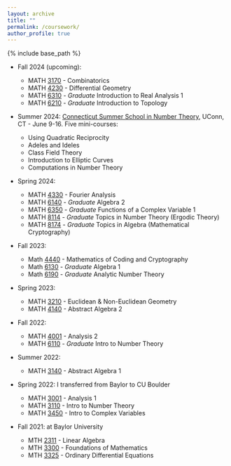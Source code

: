 ```yaml
---
layout: archive
title: ""
permalink: /coursework/
author_profile: true
---
```


{% include base_path %}

* Fall 2024 (upcoming):
  * MATH <a href="https://catalog.colorado.edu/search/?P=MATH%203170">3170</a> - Combinatorics
  * MATH <a href="https://catalog.colorado.edu/search/?P=MATH%204230">4230</a> - Differential Geometry 
  * MATH <a href="https://catalog.colorado.edu/search/?P=MATH%206310">6310</a> - _Graduate_ Introduction to Real Analysis 1
  * MATH <a href="https://catalog.colorado.edu/search/?P=MATH%206210">6210</a> - _Graduate_ Introduction to Topology
 
* Summer 2024: <a href="https://ctnt-summer.math.uconn.edu/summer-school-24/">Connecticut Summer School in Number Theory</a>, UConn, CT - June 9-16. Five mini-courses:
  * Using Quadratic Reciprocity
  * Adeles and Ideles
  * Class Field Theory
  * Introduction to Elliptic Curves
  * Computations in Number Theory

* Spring 2024:
  * MATH <a href="https://catalog.colorado.edu/search/?P=MATH%204330">4330</a> - Fourier Analysis
  * MATH <a href="https://catalog.colorado.edu/search/?P=MATH%206140">6140</a> - _Graduate_ Algebra 2
  * MATH <a href="https://catalog.colorado.edu/search/?P=MATH%206350">6350</a> - _Graduate_ Functions of a Complex Variable 1
  * MATH <a href="https://catalog.colorado.edu/search/?P=MATH%208114">8114</a> - _Graduate_ Topics in Number Theory (Ergodic Theory)
  * MATH <a href="https://catalog.colorado.edu/search/?P=MATH%208174">8174</a> - _Graduate_ Topics in Algebra (Mathematical Cryptography)

* Fall 2023:
  * Math <a href="https://catalog.colorado.edu/search/?P=MATH%204440">4440</a> - Mathematics of Coding and Cryptography
  * Math <a href="https://catalog.colorado.edu/search/?P=MATH%206130">6130</a> - _Graduate_ Algebra 1
  * Math <a href="https://catalog.colorado.edu/search/?P=MATH%206190">6190</a> - _Graduate_ Analytic Number Theory

* Spring 2023:
  * MATH <a href="https://catalog.colorado.edu/search/?P=MATH%203210">3210</a> - Euclidean & Non-Euclidean Geometry
  * MATH <a href="https://catalog.colorado.edu/search/?P=MATH%204140">4140</a> - Abstract Algebra 2 

* Fall 2022:
  * MATH <a href="https://catalog.colorado.edu/search/?P=MATH%204001">4001</a> - Analysis 2
  * MATH <a href="https://catalog.colorado.edu/search/?P=MATH%206110">6110</a> - _Graduate_ Intro to Number Theory

* Summer 2022:
  * MATH <a href="https://catalog.colorado.edu/search/?P=MATH%203140">3140</a> - Abstract Algebra 1
 
* Spring 2022: I transferred from Baylor to CU Boulder
  * MATH <a href="https://catalog.colorado.edu/search/?P=MATH%203001">3001</a> - Analysis 1
  * MATH <a href="https://catalog.colorado.edu/search/?P=MATH%203110">3110</a> - Intro to Number Theory
  * MATH <a href="https://catalog.colorado.edu/search/?P=MATH%203450">3450</a> - Intro to Complex Variables 

* Fall 2021: at Baylor University
  * MTH <a href="https://catalog.baylor.edu/search/?P=MTH%202311">2311</a> - Linear Algebra
  * MTH <a href="https://catalog.baylor.edu/search/?P=MTH%203300">3300</a> - Foundations of Mathematics 
  * MTH <a href="https://catalog.baylor.edu/search/?P=MTH%203325">3325</a> - Ordinary Differential Equations
